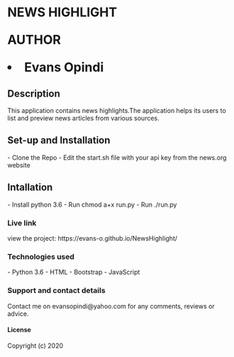 <h1>NEWS HIGHLIGHT</LI>

<p>AUTHOR</p>
<li>Evans Opindi</li>
<h2>Description</h2>
<p>This application contains news highlights.The application helps its users to list and preview news articles from various sources.</p>
<h2>Set-up and Installation</h2>
- Clone the Repo
- Edit the start.sh file with your api key from the news.org website
<h2>Intallation</h2>
- Install python 3.6
- Run chmod a+x run.py
- Run ./run.py

<h3>Live link</h3>
 view the project: https://evans-o.github.io/NewsHighlight/

<h3>Technologies used</h3>
- Python 3.6
- HTML
- Bootstrap
- JavaScript
<h3>Support and contact details</h3>
Contact me on evansopindi@yahoo.com for any comments, reviews or advice.

<h4>License</h4>
Copyright (c) 2020
